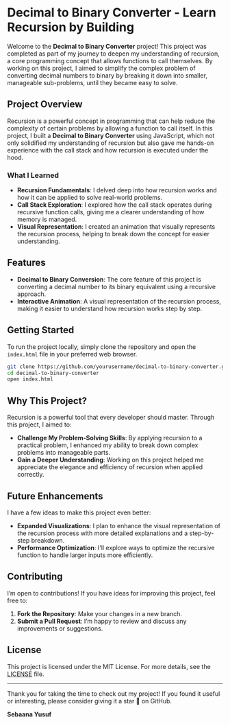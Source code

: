 # Decimal to Binary Converter - Learn Recursion by Building

Welcome to the **Decimal to Binary Converter** project! This project was completed as part of my journey to deepen my understanding of recursion, a core programming concept that allows functions to call themselves. By working on this project, I aimed to simplify the complex problem of converting decimal numbers to binary by breaking it down into smaller, manageable sub-problems, until they became easy to solve.

## Project Overview

Recursion is a powerful concept in programming that can help reduce the complexity of certain problems by allowing a function to call itself. In this project, I built a **Decimal to Binary Converter** using JavaScript, which not only solidified my understanding of recursion but also gave me hands-on experience with the call stack and how recursion is executed under the hood.

### What I Learned

- **Recursion Fundamentals**: I delved deep into how recursion works and how it can be applied to solve real-world problems.
- **Call Stack Exploration**: I explored how the call stack operates during recursive function calls, giving me a clearer understanding of how memory is managed.
- **Visual Representation**: I created an animation that visually represents the recursion process, helping to break down the concept for easier understanding.

## Features

- **Decimal to Binary Conversion**: The core feature of this project is converting a decimal number to its binary equivalent using a recursive approach.
- **Interactive Animation**: A visual representation of the recursion process, making it easier to understand how recursion works step by step.

## Getting Started

To run the project locally, simply clone the repository and open the `index.html` file in your preferred web browser.

```bash
git clone https://github.com/yourusername/decimal-to-binary-converter.git
cd decimal-to-binary-converter
open index.html
```
## Why This Project?

Recursion is a powerful tool that every developer should master. Through this project, I aimed to:

- **Challenge My Problem-Solving Skills**: By applying recursion to a practical problem, I enhanced my ability to break down complex problems into manageable parts.
- **Gain a Deeper Understanding**: Working on this project helped me appreciate the elegance and efficiency of recursion when applied correctly.

## Future Enhancements

I have a few ideas to make this project even better:

- **Expanded Visualizations**: I plan to enhance the visual representation of the recursion process with more detailed explanations and a step-by-step breakdown.
- **Performance Optimization**: I'll explore ways to optimize the recursive function to handle larger inputs more efficiently.

## Contributing

I’m open to contributions! If you have ideas for improving this project, feel free to:

1. **Fork the Repository**: Make your changes in a new branch.
2. **Submit a Pull Request**: I’m happy to review and discuss any improvements or suggestions.

## License

This project is licensed under the MIT License. For more details, see the [LICENSE](LICENSE) file.

---

Thank you for taking the time to check out my project! If you found it useful or interesting, please consider giving it a star 🌟 on GitHub.

**Sebaana Yusuf**


